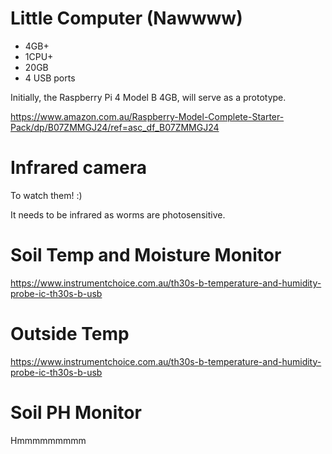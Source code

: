 

# Little Computer (Nawwww)

* 4GB+
* 1CPU+
* 20GB
* 4 USB ports 

Initially, the Raspberry Pi 4 Model B 4GB, will serve as a prototype.

https://www.amazon.com.au/Raspberry-Model-Complete-Starter-Pack/dp/B07ZMMGJ24/ref=asc_df_B07ZMMGJ24

# Infrared camera 

To watch them! :)

It needs to be infrared as worms are photosensitive.

# Soil Temp and Moisture Monitor

https://www.instrumentchoice.com.au/th30s-b-temperature-and-humidity-probe-ic-th30s-b-usb

# Outside Temp

https://www.instrumentchoice.com.au/th30s-b-temperature-and-humidity-probe-ic-th30s-b-usb

# Soil PH Monitor 

Hmmmmmmmmm
